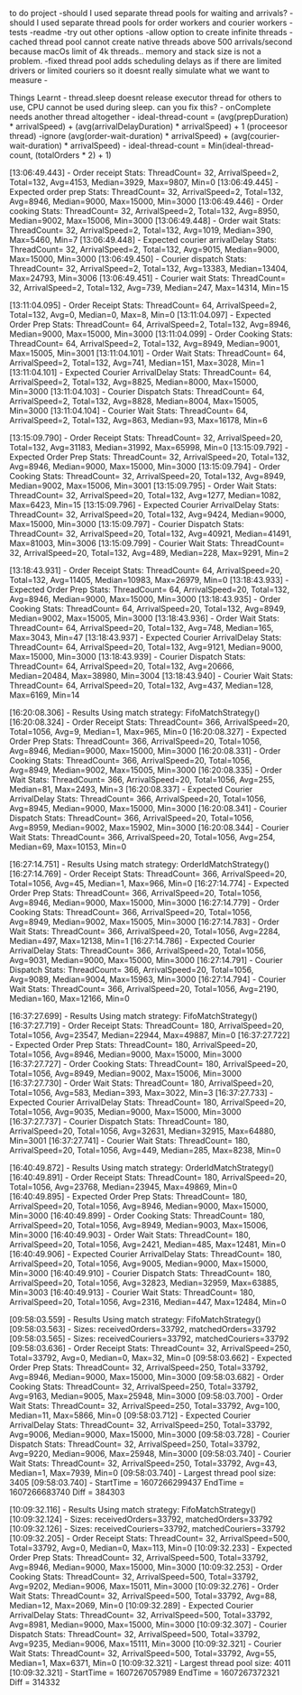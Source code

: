 to do project
	-should I used separate thread pools for waiting and arrivals?
	-should I used separate thread pools for order workers and courier workers
	-tests
	-readme
	-try out other options
	-allow option to create infinite threads
	-cached thread pool cannot create native threads above 500 arrivals/second because macOs limit of 4k threads.. memory and stack size is not a problem.
	-fixed thread pool adds scheduling delays as if there are limited drivers  or limited couriers so it doesnt really simulate what we want to measure
	-

Things Learnt
	- thread.sleep doesnt release executor thread for others to use, CPU cannot be used during sleep. can you fix this?
	- onComplete needs another thread altogether
	- ideal-thread-count = (avg(prepDuration) * arrivalSpeed) + (avg(arrivalDelayDuration) * arrivalSpeed) + 1 (proceesor thread)
						   -ignore (avg(order-wait-duration) * arrivalSpeed) + (avg(courier-wait-duration) * arrivalSpeed)
	- ideal-thread-count = Min(ideal-thread-count, (totalOrders * 2) + 1)

[13:06:49.443] - Order receipt Stats:                   ThreadCount= 32, ArrivalSpeed=2, Total=132, Avg=4153, Median=3929, Max=9807, Min=0
[13:06:49.445] - Expected order prep Stats:             ThreadCount= 32, ArrivalSpeed=2, Total=132, Avg=8946, Median=9000, Max=15000, Min=3000
[13:06:49.446] - Order cooking Stats:                   ThreadCount= 32, ArrivalSpeed=2, Total=132, Avg=8950, Median=9002, Max=15006, Min=3000
[13:06:49.448] - Order wait Stats:                      ThreadCount= 32, ArrivalSpeed=2, Total=132, Avg=1019, Median=390, Max=5460, Min=7
[13:06:49.448] - Expected courier arrivalDelay Stats:   ThreadCount= 32, ArrivalSpeed=2, Total=132, Avg=9015, Median=9000, Max=15000, Min=3000
[13:06:49.450] - Courier dispatch Stats:                ThreadCount= 32, ArrivalSpeed=2, Total=132, Avg=13383, Median=13404, Max=24793, Min=3006
[13:06:49.451] - Courier wait Stats:                    ThreadCount= 32, ArrivalSpeed=2, Total=132, Avg=739, Median=247, Max=14314, Min=15

[13:11:04.095] - Order Receipt Stats:                   ThreadCount= 64, ArrivalSpeed=2, Total=132, Avg=0, Median=0, Max=8, Min=0
[13:11:04.097] - Expected Order Prep Stats:             ThreadCount= 64, ArrivalSpeed=2, Total=132, Avg=8946, Median=9000, Max=15000, Min=3000
[13:11:04.099] - Order Cooking Stats:                   ThreadCount= 64, ArrivalSpeed=2, Total=132, Avg=8949, Median=9001, Max=15005, Min=3001
[13:11:04.101] - Order Wait Stats:                      ThreadCount= 64, ArrivalSpeed=2, Total=132, Avg=741, Median=151, Max=3028, Min=1
[13:11:04.101] - Expected Courier ArrivalDelay Stats:   ThreadCount= 64, ArrivalSpeed=2, Total=132, Avg=8825, Median=8000, Max=15000, Min=3000
[13:11:04.103] - Courier Dispatch Stats:                ThreadCount= 64, ArrivalSpeed=2, Total=132, Avg=8828, Median=8004, Max=15005, Min=3000
[13:11:04.104] - Courier Wait Stats:                    ThreadCount= 64, ArrivalSpeed=2, Total=132, Avg=863, Median=93, Max=16178, Min=6

[13:15:09.790] - Order Receipt Stats:                   ThreadCount= 32, ArrivalSpeed=20, Total=132, Avg=31183, Median=31992, Max=65998, Min=0
[13:15:09.792] - Expected Order Prep Stats:             ThreadCount= 32, ArrivalSpeed=20, Total=132, Avg=8946, Median=9000, Max=15000, Min=3000
[13:15:09.794] - Order Cooking Stats:                   ThreadCount= 32, ArrivalSpeed=20, Total=132, Avg=8949, Median=9002, Max=15006, Min=3001
[13:15:09.795] - Order Wait Stats:                      ThreadCount= 32, ArrivalSpeed=20, Total=132, Avg=1277, Median=1082, Max=6423, Min=15
[13:15:09.796] - Expected Courier ArrivalDelay Stats:   ThreadCount= 32, ArrivalSpeed=20, Total=132, Avg=9424, Median=9000, Max=15000, Min=3000
[13:15:09.797] - Courier Dispatch Stats:                ThreadCount= 32, ArrivalSpeed=20, Total=132, Avg=40921, Median=41491, Max=81003, Min=3006
[13:15:09.799] - Courier Wait Stats:                    ThreadCount= 32, ArrivalSpeed=20, Total=132, Avg=489, Median=228, Max=9291, Min=2

[13:18:43.931] - Order Receipt Stats:                   ThreadCount= 64, ArrivalSpeed=20, Total=132, Avg=11405, Median=10983, Max=26979, Min=0
[13:18:43.933] - Expected Order Prep Stats:             ThreadCount= 64, ArrivalSpeed=20, Total=132, Avg=8946, Median=9000, Max=15000, Min=3000
[13:18:43.935] - Order Cooking Stats:                   ThreadCount= 64, ArrivalSpeed=20, Total=132, Avg=8949, Median=9002, Max=15005, Min=3000
[13:18:43.936] - Order Wait Stats:                      ThreadCount= 64, ArrivalSpeed=20, Total=132, Avg=748, Median=165, Max=3043, Min=47
[13:18:43.937] - Expected Courier ArrivalDelay Stats:   ThreadCount= 64, ArrivalSpeed=20, Total=132, Avg=9121, Median=9000, Max=15000, Min=3000
[13:18:43.939] - Courier Dispatch Stats:                ThreadCount= 64, ArrivalSpeed=20, Total=132, Avg=20666, Median=20484, Max=38980, Min=3004
[13:18:43.940] - Courier Wait Stats:                    ThreadCount= 64, ArrivalSpeed=20, Total=132, Avg=437, Median=128, Max=6169, Min=14

[16:20:08.306] - Results Using match strategy: FifoMatchStrategy()
[16:20:08.324] - Order Receipt Stats:                   ThreadCount= 366, ArrivalSpeed=20, Total=1056, Avg=9, Median=1, Max=965, Min=0
[16:20:08.327] - Expected Order Prep Stats:             ThreadCount= 366, ArrivalSpeed=20, Total=1056, Avg=8946, Median=9000, Max=15000, Min=3000
[16:20:08.331] - Order Cooking Stats:                   ThreadCount= 366, ArrivalSpeed=20, Total=1056, Avg=8949, Median=9002, Max=15005, Min=3000
[16:20:08.335] - Order Wait Stats:                      ThreadCount= 366, ArrivalSpeed=20, Total=1056, Avg=255, Median=81, Max=2493, Min=3
[16:20:08.337] - Expected Courier ArrivalDelay Stats:   ThreadCount= 366, ArrivalSpeed=20, Total=1056, Avg=8945, Median=9000, Max=15000, Min=3000
[16:20:08.341] - Courier Dispatch Stats:                ThreadCount= 366, ArrivalSpeed=20, Total=1056, Avg=8959, Median=9002, Max=15902, Min=3000
[16:20:08.344] - Courier Wait Stats:                    ThreadCount= 366, ArrivalSpeed=20, Total=1056, Avg=254, Median=69, Max=10153, Min=0

[16:27:14.751] - Results Using match strategy: OrderIdMatchStrategy()
[16:27:14.769] - Order Receipt Stats:                   ThreadCount= 366, ArrivalSpeed=20, Total=1056, Avg=45, Median=1, Max=966, Min=0
[16:27:14.774] - Expected Order Prep Stats:             ThreadCount= 366, ArrivalSpeed=20, Total=1056, Avg=8946, Median=9000, Max=15000, Min=3000
[16:27:14.779] - Order Cooking Stats:                   ThreadCount= 366, ArrivalSpeed=20, Total=1056, Avg=8949, Median=9002, Max=15005, Min=3000
[16:27:14.783] - Order Wait Stats:                      ThreadCount= 366, ArrivalSpeed=20, Total=1056, Avg=2284, Median=497, Max=12138, Min=1
[16:27:14.786] - Expected Courier ArrivalDelay Stats:   ThreadCount= 366, ArrivalSpeed=20, Total=1056, Avg=9031, Median=9000, Max=15000, Min=3000
[16:27:14.791] - Courier Dispatch Stats:                ThreadCount= 366, ArrivalSpeed=20, Total=1056, Avg=9089, Median=9004, Max=15963, Min=3000
[16:27:14.794] - Courier Wait Stats:                    ThreadCount= 366, ArrivalSpeed=20, Total=1056, Avg=2190, Median=160, Max=12166, Min=0

[16:37:27.699] - Results Using match strategy: FifoMatchStrategy()
[16:37:27.719] - Order Receipt Stats:                   ThreadCount= 180, ArrivalSpeed=20, Total=1056, Avg=23547, Median=22944, Max=49887, Min=0
[16:37:27.722] - Expected Order Prep Stats:             ThreadCount= 180, ArrivalSpeed=20, Total=1056, Avg=8946, Median=9000, Max=15000, Min=3000
[16:37:27.727] - Order Cooking Stats:                   ThreadCount= 180, ArrivalSpeed=20, Total=1056, Avg=8949, Median=9002, Max=15006, Min=3000
[16:37:27.730] - Order Wait Stats:                      ThreadCount= 180, ArrivalSpeed=20, Total=1056, Avg=583, Median=393, Max=3022, Min=3
[16:37:27.733] - Expected Courier ArrivalDelay Stats:   ThreadCount= 180, ArrivalSpeed=20, Total=1056, Avg=9035, Median=9000, Max=15000, Min=3000
[16:37:27.737] - Courier Dispatch Stats:                ThreadCount= 180, ArrivalSpeed=20, Total=1056, Avg=32631, Median=32915, Max=64880, Min=3001
[16:37:27.741] - Courier Wait Stats:                    ThreadCount= 180, ArrivalSpeed=20, Total=1056, Avg=449, Median=285, Max=8238, Min=0

[16:40:49.872] - Results Using match strategy: OrderIdMatchStrategy()
[16:40:49.891] - Order Receipt Stats:                   ThreadCount= 180, ArrivalSpeed=20, Total=1056, Avg=23768, Median=23945, Max=49869, Min=0
[16:40:49.895] - Expected Order Prep Stats:             ThreadCount= 180, ArrivalSpeed=20, Total=1056, Avg=8946, Median=9000, Max=15000, Min=3000
[16:40:49.899] - Order Cooking Stats:                   ThreadCount= 180, ArrivalSpeed=20, Total=1056, Avg=8949, Median=9003, Max=15006, Min=3000
[16:40:49.903] - Order Wait Stats:                      ThreadCount= 180, ArrivalSpeed=20, Total=1056, Avg=2421, Median=485, Max=12481, Min=0
[16:40:49.906] - Expected Courier ArrivalDelay Stats:   ThreadCount= 180, ArrivalSpeed=20, Total=1056, Avg=9005, Median=9000, Max=15000, Min=3000
[16:40:49.910] - Courier Dispatch Stats:                ThreadCount= 180, ArrivalSpeed=20, Total=1056, Avg=32823, Median=32959, Max=63885, Min=3003
[16:40:49.913] - Courier Wait Stats:                    ThreadCount= 180, ArrivalSpeed=20, Total=1056, Avg=2316, Median=447, Max=12484, Min=0


[09:58:03.559] - Results Using match strategy: FifoMatchStrategy()
[09:58:03.563] - Sizes: receivedOrders=33792, matchedOrders=33792
[09:58:03.565] - Sizes: receivedCouriers=33792, matchedCouriers=33792
[09:58:03.636] - Order Receipt Stats:                   ThreadCount= 32, ArrivalSpeed=250, Total=33792, Avg=0, Median=0, Max=32, Min=0
[09:58:03.662] - Expected Order Prep Stats:             ThreadCount= 32, ArrivalSpeed=250, Total=33792, Avg=8946, Median=9000, Max=15000, Min=3000
[09:58:03.682] - Order Cooking Stats:                   ThreadCount= 32, ArrivalSpeed=250, Total=33792, Avg=9163, Median=9005, Max=25948, Min=3000
[09:58:03.700] - Order Wait Stats:                      ThreadCount= 32, ArrivalSpeed=250, Total=33792, Avg=100, Median=11, Max=5866, Min=0
[09:58:03.712] - Expected Courier ArrivalDelay Stats:   ThreadCount= 32, ArrivalSpeed=250, Total=33792, Avg=9006, Median=9000, Max=15000, Min=3000
[09:58:03.728] - Courier Dispatch Stats:                ThreadCount= 32, ArrivalSpeed=250, Total=33792, Avg=9220, Median=9006, Max=25948, Min=3000
[09:58:03.740] - Courier Wait Stats:                    ThreadCount= 32, ArrivalSpeed=250, Total=33792, Avg=43, Median=1, Max=7939, Min=0
[09:58:03.740] - Largest thread pool size: 3405
[09:58:03.740] - StartTime = 1607266299437 EndTime = 1607266683740 Diff = 384303


[10:09:32.116] - Results Using match strategy: FifoMatchStrategy()
[10:09:32.124] - Sizes: receivedOrders=33792, matchedOrders=33792
[10:09:32.126] - Sizes: receivedCouriers=33792, matchedCouriers=33792
[10:09:32.205] - Order Receipt Stats:                   ThreadCount= 32, ArrivalSpeed=500, Total=33792, Avg=0, Median=0, Max=113, Min=0
[10:09:32.233] - Expected Order Prep Stats:             ThreadCount= 32, ArrivalSpeed=500, Total=33792, Avg=8946, Median=9000, Max=15000, Min=3000
[10:09:32.253] - Order Cooking Stats:                   ThreadCount= 32, ArrivalSpeed=500, Total=33792, Avg=9202, Median=9006, Max=15011, Min=3000
[10:09:32.276] - Order Wait Stats:                      ThreadCount= 32, ArrivalSpeed=500, Total=33792, Avg=88, Median=12, Max=2069, Min=0
[10:09:32.289] - Expected Courier ArrivalDelay Stats:   ThreadCount= 32, ArrivalSpeed=500, Total=33792, Avg=8981, Median=9000, Max=15000, Min=3000
[10:09:32.307] - Courier Dispatch Stats:                ThreadCount= 32, ArrivalSpeed=500, Total=33792, Avg=9235, Median=9006, Max=15111, Min=3000
[10:09:32.321] - Courier Wait Stats:                    ThreadCount= 32, ArrivalSpeed=500, Total=33792, Avg=55, Median=1, Max=6371, Min=0
[10:09:32.321] - Largest thread pool size: 4011
[10:09:32.321] - StartTime = 1607267057989 EndTime = 1607267372321 Diff = 314332


